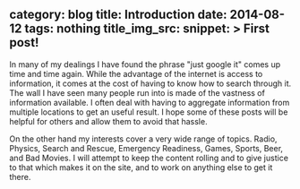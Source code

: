 category: blog
title: Introduction
date: 2014-08-12
tags: nothing
title_img_src:
snippet: >
   First post!
---


In many of my dealings I have found the phrase "just google it" comes up time and time again. While the advantage of the internet is access to information, it comes at the cost of having to know how to search through it. The wall I have seen many people run into is made of the vastness of information available. I often deal with having to aggregate information from multiple locations to get an useful result. I hope some of these posts will be helpful for others and allow them to avoid that hassle.

On the other hand my interests cover a very wide range of topics. Radio, Physics, Search and Rescue, Emergency Readiness, Games, Sports, Beer, and Bad Movies. I will attempt to keep the content rolling and to give justice to that which makes it on the site, and to work on anything else to get it there.

